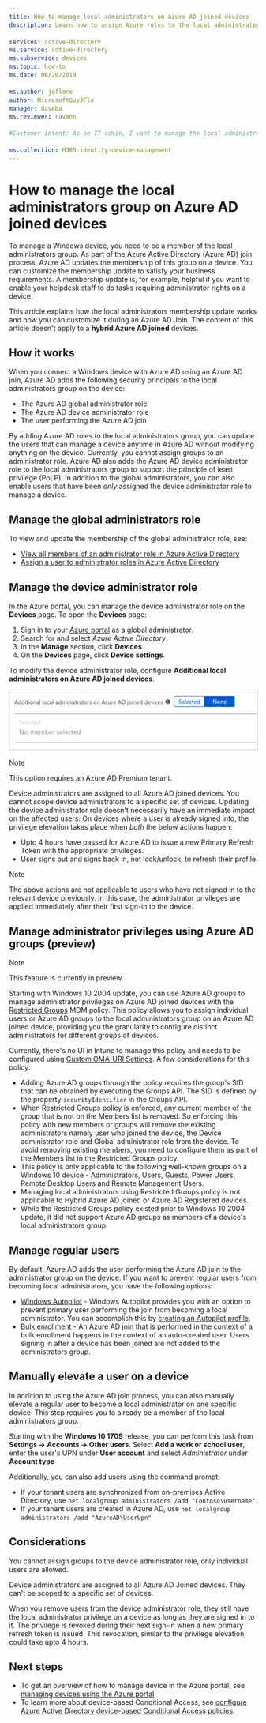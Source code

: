 ```yaml
---
title: How to manage local administrators on Azure AD joined devices
description: Learn how to assign Azure roles to the local administrators group of a Windows device.

services: active-directory
ms.service: active-directory
ms.subservice: devices
ms.topic: how-to
ms.date: 06/28/2019

ms.author: joflore
author: MicrosoftGuyJFlo
manager: daveba
ms.reviewer: ravenn

#Customer intent: As an IT admin, I want to manage the local administrators group assignment during an Azure AD join, so that I can control who can manage Azure AD joined devices

ms.collection: M365-identity-device-management
---
```

# How to manage the local administrators group on Azure AD joined devices

To manage a Windows device, you need to be a member of the local administrators group. As part of the Azure Active Directory (Azure AD) join process, Azure AD updates the membership of this group on a device. You can customize the membership update to satisfy your business requirements. A membership update is, for example, helpful if you want to enable your helpdesk staff to do tasks requiring administrator rights on a device.

This article explains how the local administrators membership update works and how you can customize it during an Azure AD Join. The content of this article doesn't apply to a **hybrid Azure AD joined** devices.

## How it works

When you connect a Windows device with Azure AD using an Azure AD join, Azure AD adds the following security principals to the local administrators group on the device:

- The Azure AD global administrator role
- The Azure AD device administrator role 
- The user performing the Azure AD join   

By adding Azure AD roles to the local administrators group, you can update the users that can manage a device anytime in Azure AD without modifying anything on the device. Currently, you cannot assign groups to an administrator role.
Azure AD also adds the Azure AD device administrator role to the local administrators group to support the principle of least privilege (PoLP). In addition to the global administrators, you can also enable users that have been *only* assigned the device administrator role to manage a device. 

## Manage the global administrators role

To view and update the membership of the global administrator role, see:

- [View all members of an administrator role in Azure Active Directory](../users-groups-roles/directory-manage-roles-portal.md)
- [Assign a user to administrator roles in Azure Active Directory](../fundamentals/active-directory-users-assign-role-azure-portal.md)


## Manage the device administrator role 

In the Azure portal, you can manage the device administrator role on the **Devices** page. To open the **Devices** page:

1. Sign in to your [Azure portal](https://portal.azure.com) as a global administrator.
1. Search for and select *Azure Active Directory*.
1. In the **Manage** section, click **Devices**.
1. On the **Devices** page, click **Device settings**.

To modify the device administrator role, configure **Additional local administrators on Azure AD joined devices**.  

![Additional local administrators](./media/assign-local-admin/10.png)

>[!NOTE]
> This option requires an Azure AD Premium tenant. 

Device administrators are assigned to all Azure AD joined devices. You cannot scope device administrators to a specific set of devices. Updating the device administrator role doesn't necessarily have an immediate impact on the affected users. On devices where a user is already signed into, the privilege elevation takes place when *both* the below actions happen:

- Upto 4 hours have passed for Azure AD to issue a new Primary Refresh Token with the appropriate privileges. 
- User signs out and signs back in, not lock/unlock, to refresh their profile.

>[!NOTE]
> The above actions are not applicable to users who have not signed in to the relevant device previously. In this case, the administrator privileges are applied immediately after their first sign-in to the device. 

## Manage administrator privileges using Azure AD groups (preview)

>[!NOTE]
> This feature is currently in preview.

Starting with Windows 10 2004 update, you can use Azure AD groups to manage administrator privileges on Azure AD joined devices with the [Restricted Groups](/windows/client-management/mdm/policy-csp-restrictedgroups) MDM policy. This policy allows you to assign individual users or Azure AD groups to the local administrators group on an Azure AD joined device, providing you the granularity to configure distinct administrators for different groups of devices. 

Currently, there's no UI in Intune to manage this policy and needs to be configured using [Custom OMA-URI Settings](/mem/intune/configuration/custom-settings-windows-10). A few considerations for this policy: 

- Adding Azure AD groups through the policy requires the group's SID that can be obtained by executing the Groups API. The SID is defined by the property `securityIdentifier` in the Groups API.
- When Restricted Groups policy is enforced, any current member of the group that is not on the Members list is removed. So enforcing this policy with new members or groups will remove the existing administrators namely user who joined the device, the Device administrator role and Global administrator role from the device. To avoid removing existing members, you need to configure them as part of the Members list in the Restricted Groups policy. 
- This policy is only applicable to the following well-known groups on a Windows 10 device - Administrators, Users, Guests, Power Users, Remote Desktop Users and Remote Management Users. 
- Managing local administrators using Restricted Groups policy is not applicable to Hybrid Azure AD joined or Azure AD Registered devices.
- While the Restricted Groups policy existed prior to Windows 10 2004 update, it did not support Azure AD groups as members of a device's local administrators group. 

## Manage regular users

By default, Azure AD adds the user performing the Azure AD join to the administrator group on the device. If you want to prevent regular users from becoming local administrators, you have the following options:

- [Windows Autopilot](/windows/deployment/windows-autopilot/windows-10-autopilot) -
Windows Autopilot provides you with an option to prevent primary user performing the join from becoming a local administrator. You can accomplish this by [creating an Autopilot profile](/intune/enrollment-autopilot#create-an-autopilot-deployment-profile).
- [Bulk enrollment](/intune/windows-bulk-enroll) - An Azure AD join that is performed in the context of a bulk enrollment happens in the context of an auto-created user. Users signing in after a device has been joined are not added to the administrators group.   

## Manually elevate a user on a device 

In addition to using the Azure AD join process, you can also manually elevate a regular user to become a local administrator on one specific device. This step requires you to already be a member of the local administrators group. 

Starting with the **Windows 10 1709** release, you can perform this task from **Settings -> Accounts -> Other users**. Select **Add a work or school user**, enter the user's UPN under **User account** and select *Administrator* under **Account type**  
 
Additionally, you can also add users using the command prompt:

- If your tenant users are synchronized from on-premises Active Directory, use `net localgroup administrators /add "Contoso\username"`.
- If your tenant users are created in Azure AD, use `net localgroup administrators /add "AzureAD\UserUpn"`

## Considerations 

You cannot assign groups to the device administrator role, only individual users are allowed.

Device administrators are assigned to all Azure AD Joined devices. They can't be scoped to a specific set of devices.

When you remove users from the device administrator role, they still have the local administrator privilege on a device as long as they are signed in to it. The privilege is revoked during their next sign-in when a new primary refresh token is issued. This revocation, similar to the privilege elevation, could take upto 4 hours.

## Next steps

- To get an overview of how to manage device in the Azure portal, see [managing devices using the Azure portal](device-management-azure-portal.md)
- To learn more about device-based Conditional Access, see [configure Azure Active Directory device-based Conditional Access policies](../conditional-access/require-managed-devices.md).
